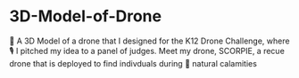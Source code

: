 # 3D-Model-of-Drone

🚁 A 3D Model of a drone that I designed for the K12 Drone Challenge, where 🎙 I pitched my idea to a panel of judges. Meet my drone, SCORPIE, a recue drone that is deployed to find indivduals during 🌋 natural calamities
